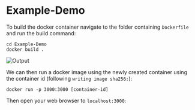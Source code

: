 # Example-Demo
To build the docker container navigate to the folder containing `Dockerfile` and run the build command:
```
cd Example-Demo
docker build .
```
![Output]()

We can then run a docker image using the newly created container using the container id (following `writing image sha256:`):
```
docker run -p 3000:3000 [container-id]
```

Then open your web browser to `localhost:3000`:
